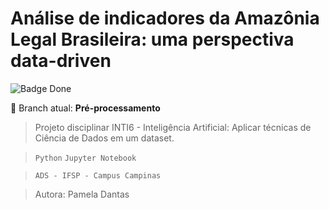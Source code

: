 <h1>Análise de indicadores da Amazônia Legal Brasileira: uma perspectiva data-driven </h1>

![Badge Done](http://img.shields.io/static/v1?label=STATUS&message=WORKING&color=blue&style=for-the-badge)

📌 Branch atual: **Pré-processamento**


> Projeto disciplinar INTI6 - Inteligência Artificial: Aplicar técnicas de Ciência de Dados em um dataset.  

> `Python` `Jupyter Notebook`

> `ADS - IFSP - Campus Campinas`

> Autora: Pamela Dantas
